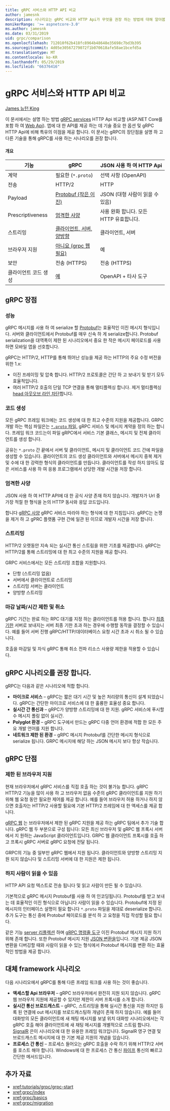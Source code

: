 ```yaml
---
title: gRPC 서비스와 HTTP API 비교
author: jamesnk
description: 시나리오는 gRPC 비교와 HTTP Api가 무엇을 권장 하는 방법에 대해 알아봅니다.
monikerRange: '>= aspnetcore-3.0'
ms.author: jamesnk
ms.date: 03/31/2019
uid: grpc/comparison
ms.openlocfilehash: 712010f62b418fc8964b48648e35698c7bd3b395
ms.sourcegitcommit: 4d05e30567279072f1b070618afe58ae1bcefd5a
ms.translationtype: MT
ms.contentlocale: ko-KR
ms.lasthandoff: 05/29/2019
ms.locfileid: "66376416"
---
```

# <a name="comparing-grpc-services-with-http-apis"></a>gRPC 서비스와 HTTP API 비교

[James 뉴턴 King](https://twitter.com/jamesnk)

이 문서에서는 설명 하는 방법 [gRPC services](https://grpc.io/docs/guides/) HTTP Api 비교할 (ASP.NET Core를 포함 하 여 [Web Api](xref:web-api/index)). 앱에 대 한 API를 제공 하는 데 기술 중요 한 옵션 및 gRPC HTTP Api에 비해 특유의 이점을 제공 합니다. 이 문서는 gRPC의 장단점을 설명 하 고 다른 기술을 통해 gRPC를 사용 하는 시나리오를 권장 합니다.

#### <a name="overview"></a>개요

|    기능             |    gRPC                                                 |    JSON 사용 하 여 HTTP Api                       |
|------------------------|---------------------------------------------------------|----------------------------------------------|
|    계약            |    필요한 (`*.proto`)                                 |    선택 사항 (OpenAPI)                        |
|    전송           |    HTTP/2                                               |    HTTP                                      |
|    Payload             |    [Protobuf (작은 이진)](#performance)             |    JSON (대형 사람이 읽을 수 있음)              |
|    Prescriptiveness    |    [엄격한 사양](#strict-specification)        |    사용 완화 합니다. 모든 HTTP 유효합니다.                  |
|    스트리밍           |    [클라이언트, 서버, 양방향](#streaming)         |    클라이언트, 서버                            |
|    브라우저 지원     |    [아니요 (grpc 웹 필요)](#limited-browser-support)   |    예                                       |
|    보안            |    전송 (HTTPS)                                    |    전송 (HTTPS)                         |
|    클라이언트 코드 생성     |    [예](#code-generation)                              |    OpenAPI + 타사 도구             |

## <a name="grpc-strengths"></a>gRPC 장점

### <a name="performance"></a>성능

gRPC 메시지를 사용 하 여 serialize 할 [Protobuf](https://developers.google.com/protocol-buffers/docs/overview)는 효율적인 이진 메시지 형식입니다. 서버와 클라이언트에서 Protobuf를 매우 신속 하 게 serialize합니다. Protobuf serialization을 대역폭이 제한 된 시나리오에서 중요 한 작은 메시지 페이로드를 사용 하면 모바일 앱을 선호합니다.

gRPC는 HTTP/2, HTTP를 통해 뛰어난 성능을 제공 하는 HTTP의 주요 수정 버전을 위한 1.x:

* 이진 프레이밍 및 압축 합니다. HTTP/2 프로토콜은 간단 하 고 보내기 및 받기 모두 효율적입니다.
* 여러 HTTP/2 호출의 단일 TCP 연결을 통해 멀티플렉싱 합니다. 제거 멀티플렉싱 [head 아웃오브 라인 차단](https://en.wikipedia.org/wiki/Head-of-line_blocking)합니다.

### <a name="code-generation"></a>코드 생성

모든 gRPC 프레임 워크에는 코드 생성에 대 한 최고 수준의 지원을 제공합니다. GRPC 개발 하는 핵심 파일은는 [ `*.proto` 파일](https://developers.google.com/protocol-buffers/docs/proto3), gRPC 서비스 및 메시지 계약을 정의 하는 합니다. 프레임 워크 코드는이 파일 gRPC에서 서비스 기본 클래스, 메시지 및 전체 클라이언트를 생성 합니다.

공유는 `*.proto` 간 끝에서 서버 및 클라이언트, 메시지 및 클라이언트 코드 간에 파일을 생성할 수 있습니다. 클라이언트의 코드 생성 클라이언트와 서버에서 메시지 중복 제거 및 수에 대 한 강력한 형식의 클라이언트를 만듭니다. 클라이언트를 작성 하지 않아도 많은 서비스를 사용 하 여 응용 프로그램에서 상당한 개발 시간을 저장 합니다.

### <a name="strict-specification"></a>엄격한 사양

JSON 사용 하 여 HTTP API에 대 한 공식 사양 존재 하지 않습니다. 개발자가 Url 중 가장 적절 한 형식을 논의 HTTP 동사와 응답 코드입니다.

합니다 [gRPC 사양](https://github.com/grpc/grpc/blob/master/doc/PROTOCOL-HTTP2.md) gRPC 서비스 따라야 하는 형식에 대 한 지침입니다. gRPC는 논쟁을 제거 하 고 gPRC 플랫폼 구현 간에 일관 된 이므로 개발자 시간을 저장 합니다.

### <a name="streaming"></a>스트리밍

HTTP/2 오랫동안 지속 되는 실시간 통신 스트림을 위한 기초를 제공합니다. gRPC는 HTTP/2를 통해 스트리밍에 대 한 최고 수준의 지원을 제공 합니다.

GRPC 서비스에서는 모든 스트리밍 조합을 지원합니다.

* 단항 (스트리밍 없음)
* 서버에서 클라이언트로 스트리밍
* 스트리밍 서버는 클라이언트
* 양방향 스트리밍

### <a name="deadlinetimeouts-and-cancellation"></a>마감 날짜/시간 제한 및 취소

gRPC 기간는 완료 하는 RPC 대기를 지정 하는 클라이언트를 허용 합니다. 합니다 [최종 기한](https://grpc.io/blog/deadlines) 서버로 보내지는 서버 최종 기한 초과 하는 경우에 수행할 동작을 결정할 수 있습니다. 예를 들어 서버 진행 gRPC/HTTP/데이터베이스 요청 시간 초과 시 취소 될 수 있습니다.

호출을 마감일 및 자식 gRPC 통해 취소 전파 리소스 사용량 제한을 적용할 수 있습니다.

## <a name="grpc-recommended-scenarios"></a>gRPC 시나리오를 권장 합니다.

gRPC는 다음과 같은 시나리오에 적합 합니다.

* **마이크로 서비스** &ndash; gRPC는 짧은 대기 시간 및 높은 처리량의 통신이 설계 되었습니다. gRPC는 간단한 마이크로 서비스에 대 한 훌륭한 효율성 중요 합니다.
* **실시간 간 통신과** &ndash; gRPC가 양방향 스트리밍에 대 한 지원. gRPC 서비스에 푸시할 수 메시지 폴링 없이 실시간.
* **Polyglot 환경** &ndash; gRPC 도구에서 만드는 gRPC 다중 언어 환경에 적합 한 모든 주요 개발 언어를 지원 합니다.
* **네트워크 제한 된 환경** &ndash; gRPC 메시지 Protobuf를 간단한 메시지 형식으로 serialize 됩니다. GRPC 메시지에 해당 하는 JSON 메시지 보다 항상 작습니다.

## <a name="grpc-weaknesses"></a>gRPC 단점

### <a name="limited-browser-support"></a>제한 된 브라우저 지원

현재 브라우저에서 gRPC 서비스를 직접 호출 하는 것이 불가능 합니다. gRPC HTTP/2 기능을 많이 사용 하 고 브라우저 없음 수준의 gRPC 클라이언트를 지원 하기 위해 웹 요청 동안 필요한 제어를 제공 합니다. 예를 들어 브라우저 허용 하거나 하지 않으면 호출자는 HTTP/2 사용할 필요에 기본 HTTP/2 프레임에 대 한 액세스를 제공 합니다.

[gRPC 웹](https://grpc.io/docs/tutorials/basic/web.html) 는 브라우저에서 제한 된 gRPC 지원을 제공 하는 gRPC 팀에서 추가 기술 합니다. gRPC 웹 두 부분으로 구성 됩니다: 모든 최신 브라우저 및 gRPC 웹 프록시 서버에서 지 원하는 JavaScript 클라이언트입니다. GRPC 웹 클라이언트 프록시를 호출 하 고 프록시 gRPC 서버로 gRPC 요청에 전달 됩니다.

GRPC의 기능 중 일부만 gRPC 웹에서 지원 됩니다. 클라이언트와 양방향 스트리밍 지원 되지 않습니다 및 스트리밍 서버에 대 한 지원은 제한 됩니다.

### <a name="not-human-readable"></a>하지 사람이 읽을 수 있음

HTTP API 요청 텍스트로 전송 됩니다 및 읽고 사람이 만든 될 수 있습니다.

기본적으로 gRPC 메시지 Protobuf를 사용 하 여 인코딩됩니다. Protobuf를 받고 보내는 데 효율적인 이진 형식으로 아닙니다 사람이 읽을 수 있습니다. Protobuf에 지정 된 메시지의 인터페이스 설명이 필요 합니다 `*.proto` 파일을 제대로 deserialize 합니다. 추가 도구는 통신 중에 Protobuf 페이로드를 분석 하 고 요청을 직접 작성할 필요 합니다.

같은 기능 [server 리플렉션](https://github.com/grpc/grpc/blob/master/doc/server-reflection.md) 하며 [gRPC 명령줄 도구](https://github.com/grpc/grpc/blob/master/doc/command_line_tool.md) 이진 Protobuf 메시지 지원 하기 위해 존재 합니다. 또한 Protobuf 메시지 지원 [JSON 변환을](https://developers.google.com/protocol-buffers/docs/proto3#json)입니다. 기본 제공 JSON 변환을 디버깅할 때와 사람이 읽을 수 있는 형식에서 Protobuf 메시지를 변환 하는 효율적인 방법을 제공 합니다.

## <a name="alternative-framework-scenarios"></a>대체 framework 시나리오

다음 시나리오에서 gRPC를 통해 다른 프레임 워크를 사용 하는 것이 좋습니다.

* **액세스할 Api 브라우저** &ndash; gRPC 브라우저에서 완전히 지원 되지 않습니다. gRPC 웹 브라우저 지원에 제공할 수 있지만 제한이 서버 프록시를 소개 합니다.
* **실시간 통신 브로드캐스트** &ndash; gRPC, 스트리밍을 통해 실시간 통신을 지원 하지만 등록 된 연결에 out 메시지를 브로드캐스팅하 개념이 존재 하지 않습니다. 예를 들어 대화방의 모든 클라이언트에 새 채팅 메시지를 보낼 위치 대화방 시나리오에서는 각 gRPC 호출 해야 클라이언트에 새 채팅 메시지를 개별적으로 스트림 합니다. [SignalR](xref:signalr/introduction) 은이 시나리오에 대 한 유용한 프레임 워크입니다. SignalR 영구 연결 및 브로드캐스트 메시지에 대 한 기본 제공 지원의 개념을 있습니다.
* **프로세스 간 통신** &ndash; 프로세스 들어오는 gRPC 호출을 수락 하기 위해 HTTP/2 서버를 호스트 해야 합니다. Windows에 대 한 프로세스 간 통신 [파이프](/dotnet/standard/io/pipe-operations) 통신의 빠르고 간단한 메서드입니다.

## <a name="additional-resources"></a>추가 자료

* <xref:tutorials/grpc/grpc-start>
* <xref:grpc/index>
* <xref:grpc/basics>
* <xref:grpc/migration>
